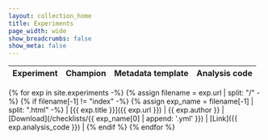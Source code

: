 ```yaml
---
layout: collection_home
title: Experiments
page_width: wide
show_breadcrumbs: false
show_meta: false
---
```


| Experiment | Champion | Metadata template | Analysis code |
| ---------- | -------- | ----------------- | ------------- |
{% for exp in site.experiments -%}
    {% assign filename = exp.url | split: "/" -%}
    {% if filename[-1] != "index" -%}
        {% assign exp_name = filename[-1] | split: ".html" -%}
        | [{{ exp.title }}]({{ exp.url }}) | {{ exp.author }} | [Download](/checklists/{{ exp_name[0] | append: '.yml' }}) | [Link]({{ exp.analysis_code }}) |
    {% endif %}
{% endfor %}
